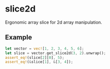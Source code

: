 # slice2d

Ergonomic array slice for 2d array manipulation.

## Example

```rust
let vector = vec![1, 2, 3, 4, 5, 6];
let slice = vector.get_slice2d(3, 2).unwrap();
assert_eq!(slice[2][0], 5);
assert_eq!(&slice[1], &[3, 4]);
```
